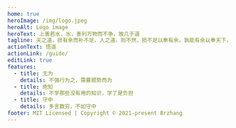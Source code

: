 ```yaml
---
home: true
heroImage: /img/logo.jpeg
heroAlt: Logo image
heroText: 上善若水，水，善利万物而不争，故几于道
tagline: 天之道，损有余而补不足。人之道，则不然，损不足以奉有余。孰能有余以奉天下，唯有道者
actionText: 悟道
actionLink: /guide/
editLink: true
features:
  - title: 无为
    details: 不强行为之，需要顺势而为
  - title: 绝知
    details: 不学那些没有用的知识，学了是负担
  - title: 守中
    details: 多言数穷，不如守中
footer: MIT Licensed | Copyright © 2021-present Brzhang
---
```





